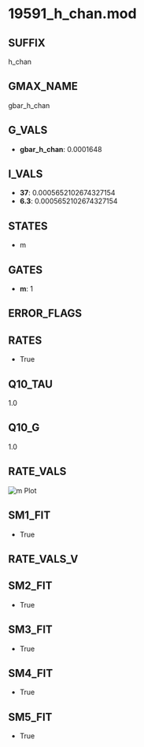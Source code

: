 # 19591_h_chan.mod

## SUFFIX

h_chan

## GMAX_NAME

gbar_h_chan

## G_VALS

- **gbar_h_chan**: 0.0001648

## I_VALS

- **37**: 0.0005652102674327154
- **6.3**: 0.0005652102674327154

## STATES

- m

## GATES

- **m**: 1

## ERROR_FLAGS


## RATES

- True

## Q10_TAU

1.0

## Q10_G

1.0

## RATE_VALS

![m Plot](/Users/pbozelos/Dropbox/icg-Chai-Panos/supermodels/output_markdown_files/IH/19591_h_chan.mod/images/m.png)

## SM1_FIT

- True

## RATE_VALS_V

## SM2_FIT

- True

## SM3_FIT

- True

## SM4_FIT

- True

## SM5_FIT

- True

